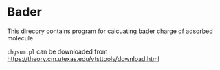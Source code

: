 # Bader

This direcory contains program for calcuating bader charge of adsorbed molecule. 

`chgsum.pl` can be downloaded from https://theory.cm.utexas.edu/vtsttools/download.html
